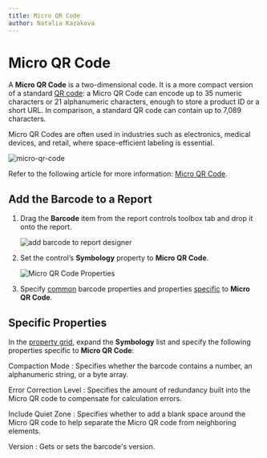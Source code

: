 ```yaml
---
title: Micro QR Code
author: Natalia Kazakova
---
```

# Micro QR Code

A **Micro QR Code** is a two-dimensional code. It is a more compact version of a standard [QR code](qr-code.md): a Micro QR Code can encode up to 35 numeric characters or 21 alphanumeric characters, enough to store a product ID or a short URL. In comparison, a standard QR code can contain up to 7,089 characters.

Micro QR Codes are often used in industries such as electronics, medical devices, and retail, where space-efficient labeling is essential.

![micro-qr-code](~/reporting-for-web/images/micro-qr-code.png)

Refer to the following article for more information: [Micro QR Code](https://www.qrcode.com/en/codes/microqr.html).

## Add the Barcode to a Report

1. Drag the **Barcode** item from the report controls toolbox tab and drop it onto the report. 

    ![add barcode to report designer](~/reporting-for-web/images/eurd-web-add-bar-code-to-report.png)

2. Set the control’s **Symbology** property to **Micro QR Code**. 

    ![Micro QR Code Properties](~/reporting-for-web/images/micro-qrcode-in-designer-web.png)

3. Specify [common](add-bar-codes-to-a-report.md) barcode properties and properties [specific](#specific-properties) to **Micro QR Code**.

## Specific Properties

In the [property grid](../../report-designer-tools/ui-panels/properties-panel.md), expand the **Symbology** list and specify the following properties specific to **Micro QR Code**:

Compaction Mode
:    Specifies whether the barcode contains a number, an alphanumeric string, or a byte array.

Error Correction Level
:   Specifies the amount of redundancy built into the Micro QR code to compensate for calculation errors.

Include Quiet Zone
:   Specifies whether to add a blank space around the Micro QR code to help separate the Micro QR code from neighboring elements.

Version
:   Gets or sets the barcode's version.